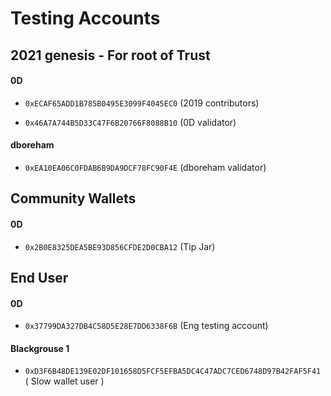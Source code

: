 # Testing Accounts

## 2021 genesis - For root of Trust

#### 0D
- `0xECAF65ADD1B785B0495E3099F4045EC0` (2019 contributors)

- `0x46A7A744B5D33C47F6B20766F8088B10` (0D validator)

#### dboreham
- `0xEA10EA06C0FDAB689DA9DCF78FC90F4E` (dboreham validator)

## Community Wallets
#### 0D
- `0x2B0E8325DEA5BE93D856CFDE2D0CBA12` (Tip Jar)

## End User
#### 0D
- `0x37799DA327DB4C58D5E28E7DD6338F6B` (Eng testing account)

#### Blackgrouse 1
- `0xD3F6B48DE139E02DF101658D5FCF5EFBA5DC4C47ADC7CED6748D97B42FAF5F41` ( Slow wallet user )
  
